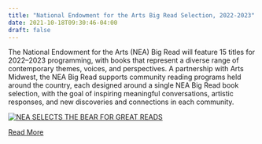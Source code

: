 ```yaml
---
title: "National Endowment for the Arts Big Read Selection, 2022-2023"
date: 2021-10-18T09:30:46-04:00
draft: false
---
```

The National Endowment for the Arts (NEA) Big Read will feature 15 titles for 2022–2023 programming, with books that represent a diverse range of contemporary themes, voices, and perspectives. A partnership with Arts Midwest, the NEA Big Read supports community reading programs held around the country, each designed around a single NEA Big Read book selection, with the goal of inspiring meaningful conversations, artistic responses, and new discoveries and connections in each community.

[![NEA SELECTS THE BEAR FOR GREAT READS](/uploads/nea-the-bear-20201.jpg)](https://www.arts.gov/about/news/2021/announcing-new-additions-nea-big-read)

[Read More](https://www.arts.gov/about/news/2021/announcing-new-additions-nea-big-read)
